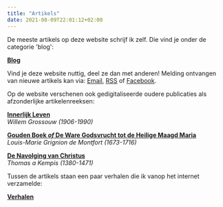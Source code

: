 ```yaml
---
title: "Artikels"
date: 2021-08-09T22:01:12+02:00
---
```



De meeste artikels op deze website schrijf ik zelf. Die vind je onder de categorie 'blog': 

**[Blog](/categories/blog)**

Vind je deze website nuttig, deel ze dan met anderen! Melding ontvangen van nieuwe artikels kan via: [Email](https://eepurl.com/9P0gP), [RSS](/index.xml) of [Facebook](https://www.facebook.com/alledaagsgeloven/).

Op de website verschenen ook gedigitaliseerde oudere publicaties als afzonderlijke artikelenreeksen:

**[Innerlijk Leven](/categories/innerlijk-leven)**  
*Willem Grossouw (1906-1990)*

**[Gouden Boek *of* De Ware Godsvrucht tot de Heilige Maagd Maria](/categories/gouden-boek)**  
*Louis-Marie Grignion de Montfort (1673-1716)*

**[De Navolging van Christus](/categories/navolging-van-christus)**  
*Thomas a Kempis (1380-1471)*


Tussen de artikels staan een paar verhalen die ik vanop het internet verzamelde:

**[Verhalen](/categories/verhalen)**


